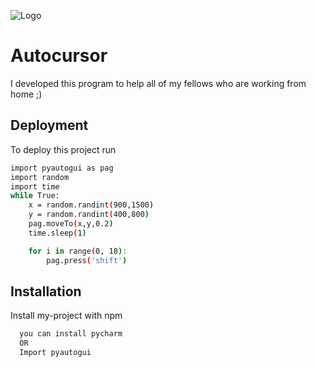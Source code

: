 ![Logo](https://i.pinimg.com/originals/21/9a/09/219a09d5c2d9e50e4c2d20c9a03e09af.gif)
# Autocursor

I developed this program to help all of my fellows who are working from home ;)




## Deployment

To deploy this project run

```bash
import pyautogui as pag
import random
import time
while True:
    x = random.randint(900,1500)
    y = random.randint(400,800)
    pag.moveTo(x,y,0.2)
    time.sleep(1)

    for i in range(0, 18):
        pag.press('shift')
```


## Installation

Install my-project with npm

```bash
  you can install pycharm 
  OR
  Import pyautogui
```
    
